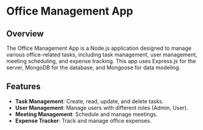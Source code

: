 # Office Management App

## Overview

The Office Management App is a Node.js application designed to manage various office-related tasks, including task management, user management, meeting scheduling, and expense tracking. This app uses Express.js for the server, MongoDB for the database, and Mongoose for data modeling.

## Features

- **Task Management**: Create, read, update, and delete tasks.
- **User Management**: Manage users with different roles (Admin, User).
- **Meeting Management**: Schedule and manage meetings.
- **Expense Tracker**: Track and manage office expenses.

